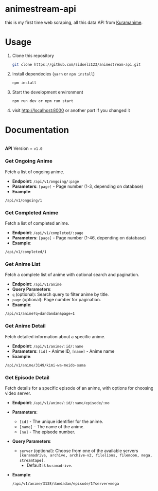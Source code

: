 
# animestream-api

this is my first time web scraping, all this data API from [Kuramanime](https://kuramanime.red/).

# Usage

1. Clone this repository

    ```bash
    git clone https://github.com/sidoelz123/animestream-api.git
    ```

2. Install dependecies (`yarn` or `npm install`)

    ```bash
    npm install
    ```

3. Start the development environment

    ```bash
    npm run dev or npm run start
    ```

4. visit <http://localhost:8000> or another port if you changed it

# Documentation

</br>__API__ Version = `v1.0`

### Get Ongoing Anime

Fetch a list of ongoing anime.

- __Endpoint__: `/api/v1/ongoing/:page`
- __Parameters__: `[page]` - Page number (1-3, depending on database)
- __Example__:

```
/api/v1/ongoing/1
```

### Get Completed Anime

Fetch a list of completed anime.

- __Endpoint__: `/api/v1/completed/:page`
- __Parameters__: `[page]` - Page number (1-46, depending on database)
- __Example__:

```
/api/v1/completed/1
```

### Get Anime List

Fetch a complete list of anime with optional search and pagination.

- __Endpoint__: `/api/v1/anime`
- __Query Parameters__:
- `q` (optional): Search query to filter anime by title.
- `page` (optional): Page number for pagination.
- __Example__:

```
/api/v1/anime?q=dandandan&page=1
```

### Get Anime Detail

Fetch detailed information about a specific anime.

- __Endpoint__: `/api/v1/anime/:id/:name`
- __Parameters__: `[id]` - Anime ID, `[name]` - Anime name
- __Example__:

```
/api/v1/anime/3149/kimi-wa-meido-sama
```

### Get Episode Detail

Fetch details for a specific episode of an anime, with options for choosing video server.

- __Endpoint__: `/api/v1/anime/:id/:name/episode/:no`
- __Parameters__:
  - `[id]` - The unique identifier for the anime.
  - `[name]` - The name of the anime.
  - `[no]` - The episode number.
- __Query Parameters__:
  - `server` (optional): Choose from one of the available servers `[kuramadrive, archive, archive-v2, filelions, filemoon, mega, streamtape]`.
    - Default is `kuramadrive`.
- __Example__:

    ```
    /api/v1/anime/3138/dandadan/episode/1?server=mega
    ```
